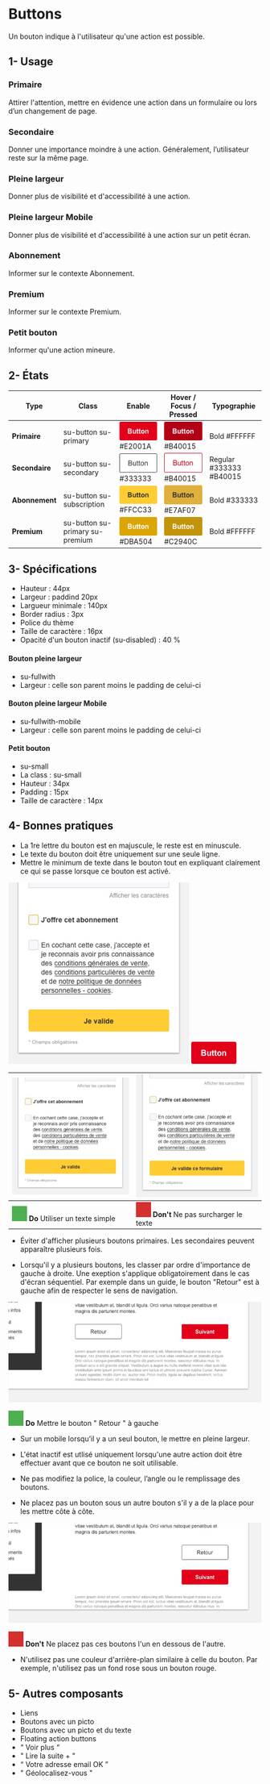 # Buttons

Un bouton indique à l'utilisateur qu'une action est possible.

## 1- Usage


### Primaire

Attirer l'attention, mettre en évidence une action dans un formulaire ou lors d’un changement de page.

### Secondaire
Donner une importance moindre à une action. Généralement, l’utilisateur reste sur la même page.

### Pleine largeur
Donner plus de visibilité et d'accessibilité à une action.

### Pleine largeur Mobile
Donner plus de visibilité et d'accessibilité à une action sur un petit écran.

### Abonnement
Informer sur le contexte Abonnement.

### Premium
Informer sur le contexte Premium.

### Petit bouton
Informer qu'une action mineure.

## 2- États

Type | Class | Enable | Hover / Focus / Pressed | Typographie
------------ | ------------- | ------------- | ------------- | ------------- |
**Primaire** | su-button su-primary | ![button_su-button_su-primary](design/su-button_su-primary.png) #E2001A| ![button_su-button_su-primary_hover](design/su-button_su-primary_hover.png) #B40015 | Bold #FFFFFF
**Secondaire** | su-button su-secondary | ![su-button_su-secondary](design/su-button_su-secondary.png) #333333|![su-button_su-secondary_pressed](design/su-button_su-secondary_hover.png) #B40015 | Regular #333333 #B40015
**Abonnement** | su-button su-subscription | ![su-button_su-subscription](design/su-button_su-subscription.png) #FFCC33 | ![design/su-button-su-subscription-focus](design/su-button-su-subscription-hover.png) #E7AF07 | Bold #333333
**Premium** | su-button su-primary su-premium|  ![su-button_su-primary_premium](design/su-button_su-primary_premium.png) #DBA504 | ![su-button_su-primary_premium_pressed](design/su-button_su-primary_premium_hover.png) #C2940C | Bold #FFFFFF


## 3- Spécifications

- Hauteur : 44px
- Largeur : paddind 20px
- Largueur minimale : 140px
- Border radius : 3px
- Police du thème
- Taille de caractère : 16px
- Opacité d'un bouton inactif (su-disabled) : 40 %

#### Bouton pleine largeur
- su-fullwith
- Largeur : celle son parent moins le padding de celui-ci

#### Bouton pleine largeur Mobile
- su-fullwith-mobile
- Largeur : celle son parent moins le padding de celui-ci

#### Petit bouton
- su-small
- La class : su-small
- Hauteur : 34px
- Padding : 15px
- Taille de caractère : 14px


## 4- Bonnes pratiques

- La 1re lettre du bouton est en majuscule, le reste est en minuscule.
- Le texte du bouton doit être uniquement sur une seule ligne.
- Mettre le minimum de texte dans le bouton  tout en expliquant clairement ce qui se passe lorsque ce bouton est activé.

![Image_button_texte minimum_ok](design/Image_button_texte_minimum_ok.png)
![button_su-button_su-primary](design/su-button_su-primary.png)


![Image_button_texte minimum_ok](design/Image_button_texte_minimum_ok.png)  |![Image_button_texte minimum_ko](design/Image_button_texte_minimum_ko.png)
------------ | -------------
  ![Rectangle vert](design/rectangle-vert.png) **Do** Utiliser un texte simple | ![Rectangle rouge](design/rectangle-rouge.png) **Don't** Ne pas surcharger le texte

- Éviter d'afficher plusieurs boutons primaires. Les secondaires peuvent apparaître plusieurs fois.

- Lorsqu'il y a plusieurs boutons, les classer par ordre d'importance de gauche à droite. Une exeption s'applique obligatoirement dans le cas d'écran séquentiel. Par exemple dans un guide, le bouton "Retour" est à gauche afin de respecter le sens de navigation.

![Image_button_sequentiel](design/Image_button_sequentiel.png)

  ![Rectangle vert](design/rectangle-vert.png) **Do** Mettre le bouton " Retour " à gauche

- Sur un mobile lorsqu’il y a un seul bouton, le mettre en pleine largeur.

- L'état inactif est utlisé uniquement lorsqu'une autre action doit être effectuer avant que ce bouton ne soit utilisable.

- Ne pas modifiez la police, la couleur, l’angle ou le remplissage des boutons.

- Ne placez pas un bouton sous un autre bouton s'il y a de la place pour les mettre côte à côte.

![Image_button_2 buttons_ko](design/Image_button_buttons_ko.png)

![Rectangle rouge](design/rectangle-rouge.png) **Don't** Ne placez pas ces boutons l'un en dessous de l'autre.



- N'utilisez pas une couleur d'arrière-plan similaire à celle du bouton. Par exemple, n'utilisez pas un fond rose sous un bouton rouge.

## 5- Autres composants
- Liens
- Boutons avec un picto
- Boutons avec un picto et du texte
- Floating action buttons
- “ Voir plus “
- " Lire la suite + "
- “ Votre adresse email OK ”
- " Géolocalisez-vous "
